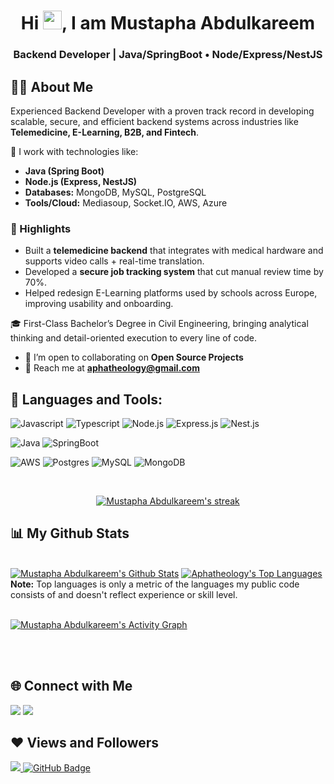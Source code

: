 <h1 align="center">Hi <img src="https://raw.githubusercontent.com/MartinHeinz/MartinHeinz/master/wave.gif" width="30px">, I am Mustapha Abdulkareem</h1>
<h3 align="center">Backend Developer | Java/SpringBoot • Node/Express/NestJS</h3>

## 🧑‍💻 About Me

Experienced Backend Developer with a proven track record in developing scalable, secure, and efficient backend systems across industries like **Telemedicine, E-Learning, B2B, and Fintech**.

🔧 I work with technologies like:
- **Java (Spring Boot)**
- **Node.js (Express, NestJS)**
- **Databases:** MongoDB, MySQL, PostgreSQL
- **Tools/Cloud:** Mediasoup, Socket.IO, AWS, Azure

### 🚀 Highlights
- Built a **telemedicine backend** that integrates with medical hardware and supports video calls + real-time translation.
- Developed a **secure job tracking system** that cut manual review time by 70%.
- Helped redesign E-Learning platforms used by schools across Europe, improving usability and onboarding.

🎓 First-Class Bachelor’s Degree in Civil Engineering, bringing analytical thinking and detail-oriented execution to every line of code.

- 💯 I’m open to collaborating on **Open Source Projects**
- 📧 Reach me at **aphatheology@gmail.com**

## 🚀 Languages and Tools:
<p align="left"> 
     <img src="https://img.icons8.com/?size=100&id=108784&format=png&color=000000" alt="Javascript" />
     <img src="https://img.icons8.com/?size=100&id=nCj4PvnCO0tZ&format=png&color=000000" alt="Typescript" />
     <img src="https://img.icons8.com/?size=100&id=54087&format=png&color=000000" alt="Node.js" />
     <img src="https://img.icons8.com/?size=100&id=kg46nzoJrmTR&format=png&color=000000" alt="Express.js" />
     <img src="https://img.icons8.com/?size=100&id=9ESZMOeUioJS&format=png&color=000000" alt="Nest.js" />   
</p>
<p align="left"> 
     <img src="https://img.icons8.com/?size=100&id=13679&format=png&color=000000" alt="Java" />
     <img src="https://img.icons8.com/?size=100&id=90519&format=png&color=000000" alt="SpringBoot" />    
</p>
<p align="left"> 
     <img src="https://img.icons8.com/?size=100&id=33039&format=png&color=000000" alt="AWS" />
     <img src="https://img.icons8.com/?size=100&id=38561&format=png&color=000000" alt="Postgres" />
     <img src="https://img.icons8.com/?size=100&id=9nLaR5KFGjN0&format=png&color=000000" alt="MySQL" />
     <img src="https://img.icons8.com/?size=100&id=74402&format=png&color=000000" alt="MongoDB" />    
</p>

<br/>

<p align="center">
    <a href="https://github.com/aphatheology/">
        <img title="🔥 Get streak stats for your profile at git.io/streak-stats" alt="Mustapha Abdulkareem's streak" src="https://github-readme-streak-stats.herokuapp.com/?user=aphatheology&theme=black-ice&hide_border=true&stroke=0000&background=060A0CD0"/>
    </a>
</p>

## 📊 My Github Stats

  <br/>
    <a href="https://github.com/aphatheology/"><img alt="Mustapha Abdulkareem's Github Stats" src="https://github-readme-stats.vercel.app/api?username=aphatheology&show_icons=true&count_private=true&theme=react&hide_border=true&bg_color=0D1117" /></a>
  <a href="https://github.com/aphatheology/"><img alt="Aphatheology's Top Languages" src="https://github-readme-stats.vercel.app/api/top-langs/?username=aphatheology&langs_count=8&count_private=true&layout=compact&theme=react&hide_border=true&bg_color=0D1117" /></a>
  <br/>
  <b>Note:</b> Top languages is only a metric of the languages my public code consists of and doesn't reflect experience or skill level.

<br/>
<br/>

<a href="https://github.com/aphatheology/"><img alt="Mustapha Abdulkareem's Activity Graph" src="https://activity-graph.herokuapp.com/graph?username=aphatheology&bg_color=0D1117&color=5BCDEC&line=5BCDEC&point=FFFFFF&hide_border=true" /></a>

<br/>
<br/>

## 🌐 Connect with Me
<p align="left">
<a href = "https://www.linkedin.com/in/abdulkareem-mustapha/"><img src="https://img.icons8.com/fluent/48/000000/linkedin.png"/></a>
<a href = "https://x.com/aphatheology"><img src="https://img.icons8.com/fluent/48/000000/twitter.png"/></a>
</p>

## ❤ Views and Followers
<a href="https://github.com/Meghna-DAS/github-profile-views-counter">
    <img src="https://komarev.com/ghpvc/?username=aphatheology">
</a>
<a href="https://github.com/aphatheology?tab=followers"><img src="https://img.shields.io/github/followers/aphatheology?label=Followers&style=social" alt="GitHub Badge"></a>
